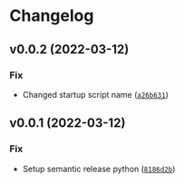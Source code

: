 # Changelog

<!--next-version-placeholder-->

## v0.0.2 (2022-03-12)
### Fix
* Changed startup script name ([`a26b631`](https://github.com/iamtalhaasghar/gmailnotipy/commit/a26b631ae2b73290603150fc4c2482e063135547))

## v0.0.1 (2022-03-12)
### Fix
* Setup semantic release python ([`8186d2b`](https://github.com/iamtalhaasghar/gmailnotipy/commit/8186d2b08acc3c1df0a7e4bab9e0ae6979948380))
